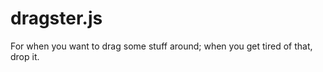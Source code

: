 dragster.js
===========

For when you want to drag some stuff around; when you get tired of that, drop it.

